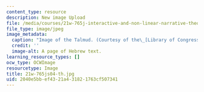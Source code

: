 ```yaml
---
content_type: resource
description: New image Upload
file: /media/courses/21w-765j-interactive-and-non-linear-narrative-theory-and-practice-spring-2004/2040e5bbef4321a431821763cf507341_21w-765js04-th.jpg
file_type: image/jpeg
image_metadata:
  caption: "Image of the Talmud. (Courtesy of the\_[Library of Congress](http://www.loc.gov).)"
  credit: ''
  image-alt: A page of Hebrew text.
learning_resource_types: []
ocw_type: OCWImage
resourcetype: Image
title: 21w-765js04-th.jpg
uid: 2040e5bb-ef43-21a4-3182-1763cf507341
---
```


